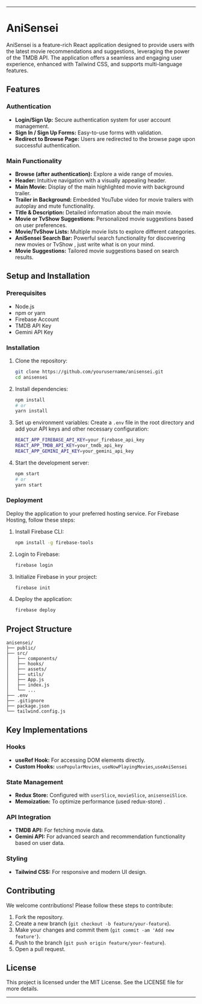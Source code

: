 
---

# AniSensei

AniSensei is a feature-rich React application designed to provide users with the latest movie recommendations and suggestions, leveraging the power of the TMDB API. The application offers a seamless and engaging user experience, enhanced with Tailwind CSS, and supports multi-language features.

## Features

### Authentication
- **Login/Sign Up:** Secure authentication system for user account management.
- **Sign In / Sign Up Forms:** Easy-to-use forms with validation.
- **Redirect to Browse Page:** Users are redirected to the browse page upon successful authentication.

### Main Functionality
- **Browse (after authentication):** Explore a wide range of movies.
- **Header:** Intuitive navigation with a visually appealing header.
- **Main Movie:** Display of the main highlighted movie with background trailer.
- **Trailer in Background:** Embedded YouTube video for movie trailers with autoplay and mute functionality.
- **Title & Description:** Detailed information about the main movie.
- **Movie or TvShow Suggestions:** Personalized movie suggestions based on user preferences.
- **Movie/TvShow Lists:** Multiple movie lists to explore different categories.
- **AniSensei Search Bar:** Powerful search functionality for discovering new movies or TvShow , just write what is on your mind.
- **Movie Suggestions:** Tailored movie suggestions based on search results.


## Setup and Installation

### Prerequisites
- Node.js
- npm or yarn
- Firebase Account
- TMDB API Key
- Gemini API Key

### Installation
1. Clone the repository:
   ```bash
   git clone https://github.com/yourusername/anisensei.git
   cd anisensei
   ```

2. Install dependencies:
   ```bash
   npm install
   # or
   yarn install
   ```

3. Set up environment variables:
   Create a `.env` file in the root directory and add your API keys and other necessary configuration:
   ```bash
   REACT_APP_FIREBASE_API_KEY=your_firebase_api_key
   REACT_APP_TMDB_API_KEY=your_tmdb_api_key
   REACT_APP_GEMINI_API_KEY=your_gemini_api_key
   ```

4. Start the development server:
   ```bash
   npm start
   # or
   yarn start
   ```

### Deployment
Deploy the application to your preferred hosting service. For Firebase Hosting, follow these steps:
1. Install Firebase CLI:
   ```bash
   npm install -g firebase-tools
   ```

2. Login to Firebase:
   ```bash
   firebase login
   ```

3. Initialize Firebase in your project:
   ```bash
   firebase init
   ```

4. Deploy the application:
   ```bash
   firebase deploy
   ```

## Project Structure
```
anisensei/
├── public/
├── src/
│   ├── components/
│   ├── hooks/
│   ├── assets/
│   ├── utils/
│   ├── App.js
│   ├── index.js
│   └── ...
├── .env
├── .gitignore
├── package.json
└── tailwind.config.js
```

## Key Implementations

### Hooks
- **useRef Hook:** For accessing DOM elements directly.
- **Custom Hooks:** `usePopularMovies`, `useNowPlayingMovies`,`useAniSensei`

### State Management
- **Redux Store:** Configured with `userSlice`, `movieSlice`, `anisenseiSlice`.
- **Memoization:** To optimize performance (used redux-store) .

### API Integration
- **TMDB API:** For fetching movie data.
- **Gemini API:** For advanced search and recommendation functionality based on user data.

### Styling
- **Tailwind CSS:** For responsive and modern UI design.

## Contributing

We welcome contributions! Please follow these steps to contribute:
1. Fork the repository.
2. Create a new branch (`git checkout -b feature/your-feature`).
3. Make your changes and commit them (`git commit -am 'Add new feature'`).
4. Push to the branch (`git push origin feature/your-feature`).
5. Open a pull request.

## License

This project is licensed under the MIT License. See the LICENSE file for more details.

---


